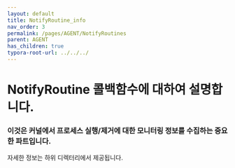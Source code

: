 ```yaml
---
layout: default
title: NotifyRoutine_info
nav_order: 3
permalink: /pages/AGENT/NotifyRoutines
parent: AGENT
has_children: true
typora-root-url: ../../../
---
```


# **NotifyRoutine 콜백함수에 대하여 설명합니다.**

### 이것은 커널에서 프로세스 실행/제거에 대한 모니터링 정보를 수집하는 중요한 파트입니다.



자세한 정보는 하위 디렉터리에서 제공됩니다.

